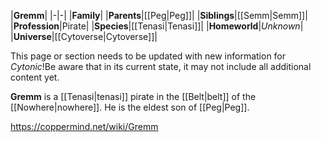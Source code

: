 |**Gremm**|
|-|-|
|**Family**|
|**Parents**|[[Peg\|Peg]]|
|**Siblings**|[[Semm\|Semm]]|
|**Profession**|Pirate|
|**Species**|[[Tenasi\|Tenasi]]|
|**Homeworld**|*Unknown*|
|**Universe**|[[Cytoverse\|Cytoverse]]|

This page or section needs to be updated with new information for *Cytonic*!Be aware that in its current state, it may not include all additional content yet.

**Gremm** is a [[Tenasi\|tenasi]] pirate in the [[Belt\|belt]] of the [[Nowhere\|nowhere]]. He is the eldest son of [[Peg\|Peg]].



https://coppermind.net/wiki/Gremm